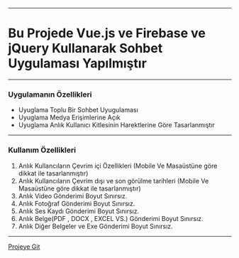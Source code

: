 <hr/>
<h1> Bu Projede Vue.js ve Firebase ve jQuery Kullanarak Sohbet Uygulaması Yapılmıştır </h1>
<hr/>
<h3>Uygulamanın Özellikleri</h3>
<ul>
  <li>Uyuglama Toplu Bir Sohbet Uyugulaması</li>
  <li>Uyuglama Medya Erişimlerine Açık</li>
  <li>Uyuglama Anlık Kullanıcı Kitlesinin Harektlerine Göre Tasarlanmıştır</li>
</ul>

<hr/>
<h3>Kullanım Özellikleri</h3>
<ol>
<li>Anlık Kullancıların Çevrim içi Özellikleri (Mobile Ve Masaüstüne göre dikkat ile tasarlanmıştır)</li>
<li>Anlık Kullancıların Çevrim dışı ve son görülme tarihleri (Mobile Ve Masaüstüne göre dikkat ile tasarlanmıştır)</li>
  <li>Anlık Video Gönderimi Boyut Sınırsız.</li>
  <li>Anlık Fotoğraf Gönderimi Boyut Sınırsız.</li>
  <li>Anlık Ses Kaydı Gönderimi Boyut Sınırsız.</li>
  <li>Anlık Belge(PDF , DOCX , EXCEL VS.) Gönderimi Boyut Sınırsız.</li>
  <li>Anlık Diğer Belgeler ve Exe Gönderimi Boyut Sınırsız.</li>
</ol>
<hr/>


<a href='https://ferhatcengz.github.io/Bizbize/' target='_blank'>Projeye Git</a>
